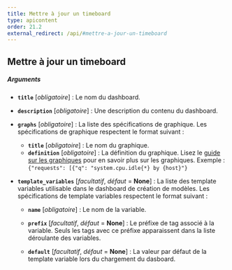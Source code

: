 ```yaml
---
title: Mettre à jour un timeboard
type: apicontent
order: 21.2
external_redirect: /api/#mettre-a-jour-un-timeboard
---
```


## Mettre à jour un timeboard

##### Arguments

* **`title`** [*obligatoire*] :
    Le nom du dashboard.
* **`description`** [*obligatoire*] :
    Une description du contenu du dashboard.
* **`graphs`** [*obligatoire*] :
    La liste des spécifications de graphique. Les spécifications de graphique respectent le format suivant :
    * **`title`** [*obligatoire*] :
        Le nom du graphique.
    * **`definition`** [*obligatoire*] :
    La définition du graphique. Lisez le [guide sur les graphiques][1] pour en savoir plus sur les graphiques. Exemple :
    `{"requests": [{"q": "system.cpu.idle{*} by {host}"}`

* **`template_variables`** [*facultatif*, *défaut* = **None**] : 
    La liste des template variables utilisable dans le dashboard de création de modèles. Les spécifications de template variables respectent le format suivant :
    * **`name`** [*obligatoire*] :
     Le nom de la variable.

    * **`prefix`** [*facultatif*, *défaut* = **None**] :
    Le préfixe de tag associé à la variable. Seuls les tags avec ce préfixe apparaissent dans la liste déroulante des variables.

    * **`default`** [*facultatif*, *défaut* = **None**] :
    La valeur par défaut de la template variable lors du chargement du dasboard.

[1]: /graphing
